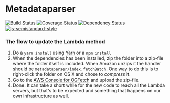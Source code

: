 # Metadataparser

[![Build Status](https://travis-ci.org/voxpelli/metadataparser.svg?branch=master)](https://travis-ci.org/voxpelli/metadataparser)
[![Coverage Status](https://coveralls.io/repos/github/voxpelli/metadataparser/badge.svg?branch=master)](https://coveralls.io/github/voxpelli/metadataparser?branch=master)
[![Dependency Status](https://gemnasium.com/voxpelli/metadataparser.svg)](https://gemnasium.com/voxpelli/metadataparser)
[![js-semistandard-style](https://img.shields.io/badge/code%20style-semistandard-brightgreen.svg?style=flat)](https://github.com/Flet/semistandard)

### The flow to update the Lambda method

1. Do a `yarn install` using [Yarn](https://yarnpkg.com/) or a `npm install`
2. When the dependencies has been installed, zip the folder into a zip-file where the folder itself is included. When Amazon unzips it the handler should be `metadataparser/index.fetchBatch`. One way to do this is to right-click the folder on OS X and chose to *compress* it.
3. Go to the [AWS Console for OGFetch](https://console.aws.amazon.com/lambda/home?region=us-east-1#/test/http/ogfetch) and upload the zip-file.
4. Done. It can take a short while for the new code to reach all the Lambda servers, but that's to be expected and something that happens on our own infrastructure as well.
